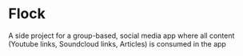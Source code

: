# Flock
A side project for a group-based, social media app where all content (Youtube links, Soundcloud links, Articles) is consumed in the app
